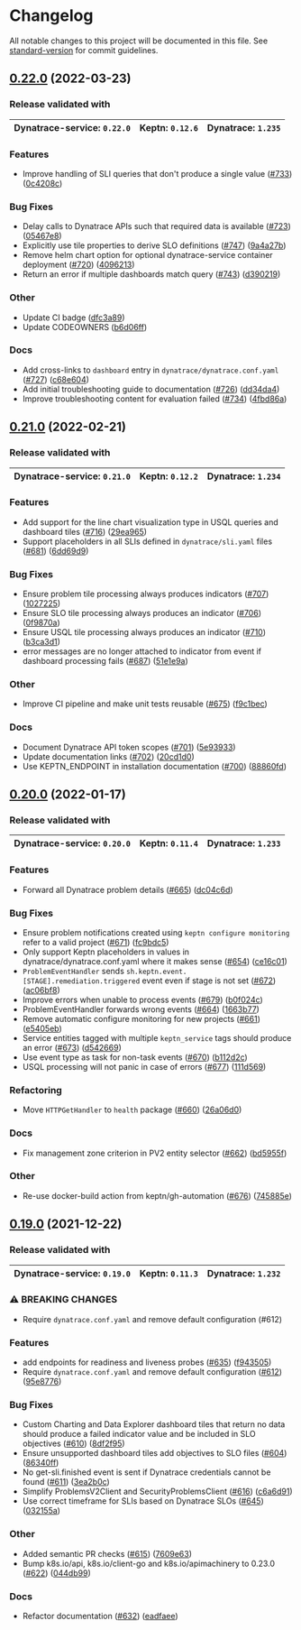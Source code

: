 # Changelog

All notable changes to this project will be documented in this file. See [standard-version](https://github.com/conventional-changelog/standard-version) for commit guidelines.

## [0.22.0](https://github.com/keptn-contrib/dynatrace-service/compare/0.21.0...0.22.0) (2022-03-23)

### Release validated with
 | Dynatrace-service: `0.22.0` | Keptn: `0.12.6` | Dynatrace: `1.235` |
 |---|---|---|


### Features

* Improve handling of SLI queries that don't produce a single value ([#733](https://github.com/keptn-contrib/dynatrace-service/issues/733)) ([0c4208c](https://github.com/keptn-contrib/dynatrace-service/commit/0c4208c15b6acf2fa076ae5f477527b8af1cdee1))


### Bug Fixes

* Delay calls to Dynatrace APIs such that required data is available ([#723](https://github.com/keptn-contrib/dynatrace-service/issues/723)) ([05467e8](https://github.com/keptn-contrib/dynatrace-service/commit/05467e80b0eb87a7f0e621580cfa3236663819bd))
* Explicitly use tile properties to derive SLO definitions ([#747](https://github.com/keptn-contrib/dynatrace-service/issues/747)) ([9a4a27b](https://github.com/keptn-contrib/dynatrace-service/commit/9a4a27b458274ca3c4e83e4e5b5eb15367e26415))
* Remove helm chart option for optional dynatrace-service container deployment ([#720](https://github.com/keptn-contrib/dynatrace-service/issues/720)) ([4096213](https://github.com/keptn-contrib/dynatrace-service/commit/409621374c9232c6699bce52dae3718621090d09))
* Return an error if multiple dashboards match query ([#743](https://github.com/keptn-contrib/dynatrace-service/issues/743)) ([d390219](https://github.com/keptn-contrib/dynatrace-service/commit/d3902198c4552a0e6c4713d79ce727416e81296a))


### Other

* Update CI badge ([dfc3a89](https://github.com/keptn-contrib/dynatrace-service/commit/dfc3a899c2ff67a9336e7aa44dfed580bd9d0327))
* Update CODEOWNERS ([b6d06ff](https://github.com/keptn-contrib/dynatrace-service/commit/b6d06ff72e8396c626dfef5913355a2f600b9740))


### Docs

* Add cross-links to `dashboard` entry in `dynatrace/dynatrace.conf.yaml` ([#727](https://github.com/keptn-contrib/dynatrace-service/issues/727)) ([c68e604](https://github.com/keptn-contrib/dynatrace-service/commit/c68e6049ec225f1f6631f75183b57a31351f00bf))
* Add initial troubleshooting guide to documentation ([#726](https://github.com/keptn-contrib/dynatrace-service/issues/726)) ([dd34da4](https://github.com/keptn-contrib/dynatrace-service/commit/dd34da41c5211d361d36279d59b7a2b5892b2300))
* Improve troubleshooting content for evaluation failed ([#734](https://github.com/keptn-contrib/dynatrace-service/issues/734)) ([4fbd86a](https://github.com/keptn-contrib/dynatrace-service/commit/4fbd86a28d861ddb01e986ea6d063680d6dbd271))

## [0.21.0](https://github.com/keptn-contrib/dynatrace-service/compare/0.20.0...0.21.0) (2022-02-21)

### Release validated with
 | Dynatrace-service: `0.21.0` | Keptn: `0.12.2` | Dynatrace: `1.234` |
 |---|---|---|


### Features

* Add support for the line chart visualization type in USQL queries and dashboard tiles ([#716](https://github.com/keptn-contrib/dynatrace-service/issues/716)) ([29ea965](https://github.com/keptn-contrib/dynatrace-service/commit/29ea965634f58efc04f8b78214ac95edc5eb71db))
* Support placeholders in all SLIs defined in `dynatrace/sli.yaml` files ([#681](https://github.com/keptn-contrib/dynatrace-service/issues/681)) ([6dd69d9](https://github.com/keptn-contrib/dynatrace-service/commit/6dd69d91bc31c64cbf8820836badac299c073331))


### Bug Fixes

* Ensure problem tile processing always produces indicators ([#707](https://github.com/keptn-contrib/dynatrace-service/issues/707)) ([1027225](https://github.com/keptn-contrib/dynatrace-service/commit/102722563dfe3885f6d82f741bfde4d5a54aae76))
* Ensure SLO tile processing always produces an indicator ([#706](https://github.com/keptn-contrib/dynatrace-service/issues/706)) ([0f9870a](https://github.com/keptn-contrib/dynatrace-service/commit/0f9870a961cbf113c4e8a3c20ce8960b6a8c9ac1))
* Ensure USQL tile processing always produces an indicator ([#710](https://github.com/keptn-contrib/dynatrace-service/issues/710)) ([b3ca3d1](https://github.com/keptn-contrib/dynatrace-service/commit/b3ca3d1a9f6dbd429970ad49384e9a7353bf3417))
* error messages are no longer attached to indicator from event if dashboard processing fails ([#687](https://github.com/keptn-contrib/dynatrace-service/issues/687)) ([51e1e9a](https://github.com/keptn-contrib/dynatrace-service/commit/51e1e9a0d45ea2911b3d3d247ff6ecda888849b6))


### Other

* Improve CI pipeline and make unit tests reusable ([#675](https://github.com/keptn-contrib/dynatrace-service/issues/675)) ([f9c1bec](https://github.com/keptn-contrib/dynatrace-service/commit/f9c1bec32a1bd7e56903f992c80ff61ec8679f77))


### Docs

* Document Dynatrace API token scopes ([#701](https://github.com/keptn-contrib/dynatrace-service/issues/701)) ([5e93933](https://github.com/keptn-contrib/dynatrace-service/commit/5e93933d1dd20a851e7e929f953c374bc6a2e3de))
* Update documentation links ([#702](https://github.com/keptn-contrib/dynatrace-service/issues/702)) ([20cd1d0](https://github.com/keptn-contrib/dynatrace-service/commit/20cd1d0383c170ab803a35f507138c2167451637))
* Use KEPTN_ENDPOINT in installation documentation ([#700](https://github.com/keptn-contrib/dynatrace-service/issues/700)) ([88860fd](https://github.com/keptn-contrib/dynatrace-service/commit/88860fdff039e9170f1e570da9f1c59f1c9cd7d3))

## [0.20.0](https://github.com/keptn-contrib/dynatrace-service/compare/0.19.0...0.20.0) (2022-01-17)

### Release validated with
 | Dynatrace-service: `0.20.0` | Keptn: `0.11.4` | Dynatrace: `1.233` |
 |---|---|---|


### Features

* Forward all Dynatrace problem details ([#665](https://github.com/keptn-contrib/dynatrace-service/issues/665)) ([dc04c6d](https://github.com/keptn-contrib/dynatrace-service/commit/dc04c6dccc2fc0eb89991855beb095a5519552ac))


### Bug Fixes

*  Ensure problem notifications created using `keptn configure monitoring` refer to a valid project ([#671](https://github.com/keptn-contrib/dynatrace-service/issues/671)) ([fc9bdc5](https://github.com/keptn-contrib/dynatrace-service/commit/fc9bdc5b3c88ac87bdbbfa8998fb7e9e372e6f6f))
*  Only support Keptn placeholders in values in dynatrace/dynatrace.conf.yaml where it makes sense ([#654](https://github.com/keptn-contrib/dynatrace-service/issues/654)) ([ce16c01](https://github.com/keptn-contrib/dynatrace-service/commit/ce16c01937330f02f5c34ba8bde44ed78ade8198))
* `ProblemEventHandler` sends `sh.keptn.event.[STAGE].remediation.triggered` event even if stage is not set  ([#672](https://github.com/keptn-contrib/dynatrace-service/issues/672)) ([ac06bf8](https://github.com/keptn-contrib/dynatrace-service/commit/ac06bf86cb297401236dffa11761e0fe6c3bdb66))
* Improve errors when unable to process events ([#679](https://github.com/keptn-contrib/dynatrace-service/issues/679)) ([b0f024c](https://github.com/keptn-contrib/dynatrace-service/commit/b0f024c6b91f4f4d0e1bd51e54546e87ac74ed1a))
* ProblemEventHandler forwards wrong events  ([#664](https://github.com/keptn-contrib/dynatrace-service/issues/664)) ([1663b77](https://github.com/keptn-contrib/dynatrace-service/commit/1663b77a7fc3cf3ecff6c2da639cc9a4eacc76bf))
* Remove automatic configure monitoring for new projects  ([#661](https://github.com/keptn-contrib/dynatrace-service/issues/661)) ([e5405eb](https://github.com/keptn-contrib/dynatrace-service/commit/e5405eb02f48539fa87c635eb865f156ba8fa62f))
* Service entities tagged with multiple `keptn_service` tags should produce an error ([#673](https://github.com/keptn-contrib/dynatrace-service/issues/673)) ([d542669](https://github.com/keptn-contrib/dynatrace-service/commit/d54266985ab74583bda38fbc042c171c027de0e1))
* Use event type as task for non-task events ([#670](https://github.com/keptn-contrib/dynatrace-service/issues/670)) ([b112d2c](https://github.com/keptn-contrib/dynatrace-service/commit/b112d2cd24dcca9f325376adc032e88b87a49888))
* USQL processing will not panic in case of errors ([#677](https://github.com/keptn-contrib/dynatrace-service/issues/677)) ([111d569](https://github.com/keptn-contrib/dynatrace-service/commit/111d569e2598c1db481faff4eced499db57c15b1))


### Refactoring

* Move `HTTPGetHandler` to `health` package ([#660](https://github.com/keptn-contrib/dynatrace-service/issues/660)) ([26a06d0](https://github.com/keptn-contrib/dynatrace-service/commit/26a06d0b55da5ddad3290630f36fc6ef25ffa2dd))


### Docs

* Fix management zone criterion in PV2 entity selector ([#662](https://github.com/keptn-contrib/dynatrace-service/issues/662)) ([bd5955f](https://github.com/keptn-contrib/dynatrace-service/commit/bd5955ff57dce6dfea8c876120c18ad505343c97))


### Other

* Re-use docker-build action from keptn/gh-automation ([#676](https://github.com/keptn-contrib/dynatrace-service/issues/676)) ([745885e](https://github.com/keptn-contrib/dynatrace-service/commit/745885e5bedf4f0ff53f888acb1fde9cf7537641))

## [0.19.0](https://github.com/keptn-contrib/dynatrace-service/compare/0.18.2...0.19.0) (2021-12-22)

### Release validated with
 | Dynatrace-service: `0.19.0` | Keptn: `0.11.3` | Dynatrace: `1.232` |
 |---|---|---|


### ⚠ BREAKING CHANGES

* Require `dynatrace.conf.yaml` and remove default configuration (#612)

### Features

* add endpoints for readiness and liveness probes ([#635](https://github.com/keptn-contrib/dynatrace-service/issues/635)) ([f943505](https://github.com/keptn-contrib/dynatrace-service/commit/f943505542856451bbe3c995130d486baae0d212))
* Require `dynatrace.conf.yaml` and remove default configuration ([#612](https://github.com/keptn-contrib/dynatrace-service/issues/612)) ([95e8776](https://github.com/keptn-contrib/dynatrace-service/commit/95e87767b9bc1a1f41c9f85c3582225ed5da131b))


### Bug Fixes

* Custom Charting and Data Explorer dashboard tiles that return no data should produce a failed indicator value and be included in SLO objectives ([#610](https://github.com/keptn-contrib/dynatrace-service/issues/610)) ([8df2f95](https://github.com/keptn-contrib/dynatrace-service/commit/8df2f950b1bf218fbdc48b3f141646b38c6dd57a))
* Ensure unsupported dashboard tiles add objectives to SLO files ([#604](https://github.com/keptn-contrib/dynatrace-service/issues/604)) ([86340ff](https://github.com/keptn-contrib/dynatrace-service/commit/86340ff638c172961c6a31ad7b911f0b57d16a87))
* No get-sli.finished event is sent if Dynatrace credentials cannot be found ([#611](https://github.com/keptn-contrib/dynatrace-service/issues/611)) ([3ea2b0c](https://github.com/keptn-contrib/dynatrace-service/commit/3ea2b0c7c0220a28d49d230b660255cf5c76abd6))
* Simplify ProblemsV2Client and SecurityProblemsClient ([#616](https://github.com/keptn-contrib/dynatrace-service/issues/616)) ([c6a6d91](https://github.com/keptn-contrib/dynatrace-service/commit/c6a6d914a5252fda6a8ea6cd601c7553adc8abff))
* Use correct timeframe for SLIs based on Dynatrace SLOs ([#645](https://github.com/keptn-contrib/dynatrace-service/issues/645)) ([032155a](https://github.com/keptn-contrib/dynatrace-service/commit/032155a78221278494312e5e183d5c85f9329dda))


### Other

* Added semantic PR checks ([#615](https://github.com/keptn-contrib/dynatrace-service/issues/615)) ([7609e63](https://github.com/keptn-contrib/dynatrace-service/commit/7609e638e08e8b78aa1e0b8c10d17d8b9d8f4b11))
* Bump k8s.io/api, k8s.io/client-go and k8s.io/apimachinery to 0.23.0 ([#622](https://github.com/keptn-contrib/dynatrace-service/issues/622)) ([044db99](https://github.com/keptn-contrib/dynatrace-service/commit/044db99ca51a317268600fdebe5492eff3430f76))


### Docs

* Refactor documentation ([#632](https://github.com/keptn-contrib/dynatrace-service/issues/632)) ([eadfaee](https://github.com/keptn-contrib/dynatrace-service/commit/eadfaee8e8a4baed7baa9c0e5bf01e3ec256cdd0))
